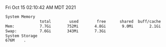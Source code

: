 Fri Oct 15 02:10:42 AM MDT 2021
```bash
System Memory
               total        used        free      shared  buff/cache   available
Mem:           7.7Gi       752Mi       4.8Gi       9.0Mi       2.1Gi       6.6Gi
Swap:          7.6Gi       343Mi       7.3Gi
System Storage
676M	.
```
